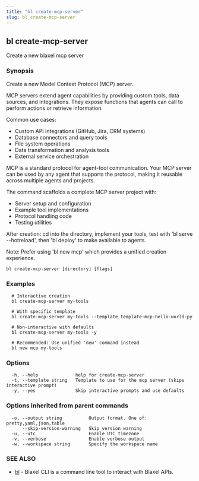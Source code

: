 ```yaml
---
title: "bl create-mcp-server"
slug: bl_create-mcp-server
---
```

## bl create-mcp-server

Create a new blaxel mcp server

### Synopsis

Create a new Model Context Protocol (MCP) server.

MCP servers extend agent capabilities by providing custom tools, data sources,
and integrations. They expose functions that agents can call to perform actions
or retrieve information.

Common use cases:
- Custom API integrations (GitHub, Jira, CRM systems)
- Database connectors and query tools
- File system operations
- Data transformation and analysis tools
- External service orchestration

MCP is a standard protocol for agent-tool communication. Your MCP server can
be used by any agent that supports the protocol, making it reusable across
multiple agents and projects.

The command scaffolds a complete MCP server project with:
- Server setup and configuration
- Example tool implementations
- Protocol handling code
- Testing utilities

After creation: cd into the directory, implement your tools, test with
'bl serve --hotreload', then 'bl deploy' to make available to agents.

Note: Prefer using 'bl new mcp' which provides a unified creation experience.

```
bl create-mcp-server [directory] [flags]
```

### Examples

```
  # Interactive creation
  bl create-mcp-server my-tools

  # With specific template
  bl create-mcp-server my-tools --template template-mcp-hello-world-py

  # Non-interactive with defaults
  bl create-mcp-server my-tools -y

  # Recommended: Use unified 'new' command instead
  bl new mcp my-tools
```

### Options

```
  -h, --help              help for create-mcp-server
  -t, --template string   Template to use for the mcp server (skips interactive prompt)
  -y, --yes               Skip interactive prompts and use defaults
```

### Options inherited from parent commands

```
  -o, --output string          Output format. One of: pretty,yaml,json,table
      --skip-version-warning   Skip version warning
  -u, --utc                    Enable UTC timezone
  -v, --verbose                Enable verbose output
  -w, --workspace string       Specify the workspace name
```

### SEE ALSO

* [bl](bl.md)	 - Blaxel CLI is a command line tool to interact with Blaxel APIs.

